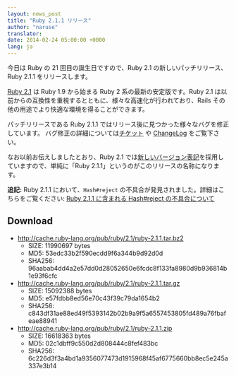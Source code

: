 ```yaml
---
layout: news_post
title: "Ruby 2.1.1 リリース"
author: "naruse"
translator:
date: 2014-02-24 05:00:00 +0000
lang: ja
---
```


今日は Ruby の 21 回目の誕生日ですので、Ruby 2.1 の新しいパッチリリース、Ruby 2.1.1 をリリースします。

[Ruby 2.1](https://www.ruby-lang.org/ja/news/2013/12/25/ruby-2-1-0-is-released/) は Ruby 1.9 から始まる Ruby 2 系の最新の安定版です。Ruby 2.1 は以前からの互換性を重視するとともに、様々な高速化が行われており、Rails その他の用途でより快適な環境を得ることができます。

パッチリリースである Ruby 2.1.1 ではリリース後に見つかった様々なバグを修正しています。
バグ修正の詳細については[チケット](https://bugs.ruby-lang.org/projects/ruby-21/issues?set_filter=1&amp;status_id=5) や [ChangeLog](http://svn.ruby-lang.org/repos/ruby/tags/v2_1_1/ChangeLog) をご覧下さい。

なお以前お伝えしましたとおり、Ruby 2.1 では[新しいバージョン表記](https://www.ruby-lang.org/ja/news/2013/12/21/ruby-version-policy-changes-with-2-1-0/)を採用していますので、単純に「Ruby 2.1.1」というのがこのリリースの名称になります。

**追記:** Ruby 2.1.1 において、`Hash#reject` の不具合が発見されました。詳細はこちらをご覧ください: [Ruby 2.1.1 に含まれる Hash#reject の不具合について](https://www.ruby-lang.org/ja/news/2014/03/10/regression-of-hash-reject-in-ruby-2-1-1/)

## Download

* <http://cache.ruby-lang.org/pub/ruby/2.1/ruby-2.1.1.tar.bz2>
  * SIZE:   11990697 bytes
  * MD5:    53edc33b2f590ecdd9f6a344b9d92d0d
  * SHA256: 96aabab4dd4a2e57dd0d28052650e6fcdc8f133fa8980d9b936814b1e93f6cfc
* <http://cache.ruby-lang.org/pub/ruby/2.1/ruby-2.1.1.tar.gz>
  * SIZE:   15092388 bytes
  * MD5:    e57fdbb8ed56e70c43f39c79da1654b2
  * SHA256: c843df31ae88ed49f5393142b02b9a9f5a6557453805fd489a76fbafeae88941
* <http://cache.ruby-lang.org/pub/ruby/2.1/ruby-2.1.1.zip>
  * SIZE:   16618363 bytes
  * MD5:    02c1dbff9c550d2d808444c8fef483bc
  * SHA256: 6c226d3f3a4bd1a9356077473d1915968f45af6775660bb8ec5e245a337e3b14
